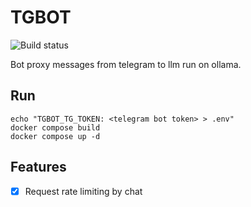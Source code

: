 # TGBOT

![Build status](https://github.com/mirwide/tgbot/actions/workflows/go.yml/badge.svg)

Bot proxy messages from telegram to llm run on ollama.

## Run

```
echo "TGBOT_TG_TOKEN: <telegram bot token> > .env"
docker compose build
docker compose up -d
```

## Features

- [x] Request rate limiting by chat